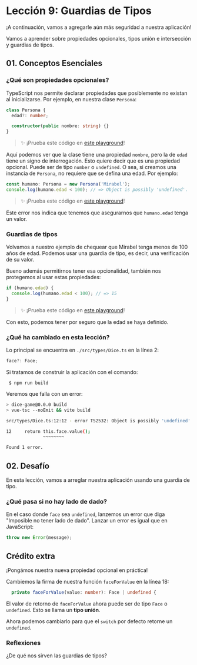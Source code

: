 # Lección 9: Guardias de Tipos

¡A continuación, vamos a agregarle aún más seguridad a nuestra aplicación!

Vamos a aprender sobre propiedades opcionales, tipos unión e intersección y guardias de tipos.

## 01. Conceptos Esenciales

### ¿Qué son propiedades opcionales?

TypeScript nos permite declarar propiedades que posiblemente no existan al inicializarse. Por ejemplo, en nuestra clase `Persona`:

```typescript
class Persona {
  edad?: number;

  constructor(public nombre: string) {}
}
```

> ✨ ¡Prueba este código en [este playground](https://www.typescriptlang.org/play?#code/MYGwhgzhAEAKCmAnCB7AdmaBvAUNf8AJmIQPwBc0aArgLYBGSA3Hvq9MOhAC6LXDcUiABQAHavRABLYFRQNE8Sj0RS0AcwCU2AL44dQA)!

Aquí podemos ver que la clase tiene una propiedad `nombre`, pero la de `edad` tiene un signo de interrogación. Esto quiere decir que es una propiedad opcional. Puede ser de tipo `number` o `undefined`. O sea, si creamos una instancia de `Persona`, no requiere que se defina una edad. Por ejemplo:

```typescript
const humano: Persona = new Persona('Mirabel');
console.log(humano.edad < 100); // => Object is possibly 'undefined'.
```

> ✨ ¡Prueba este código en [este playground](https://www.typescriptlang.org/play?#code/MYGwhgzhAEAKCmAnCB7AdmaBvAUNf8AJmIQPwBc0aArgLYBGSA3Hvq9MOhAC6LXDcUiABQAHavRABLYFRQNE8Sj0RS0AcwCU2AL449OTmh7QAFnTBoUlBMnSYAvFXgB3OElQZhAIgCyUxDBGEG9NFiNUEHgAOhAUdWFzWksUaKISaAAeaABGAAY8sOggA)!

Este error nos indica que tenemos que asegurarnos que `humano.edad` tenga un valor.

### Guardias de tipos

Volvamos a nuestro ejemplo de chequear que Mirabel tenga menos de 100 años de edad. Podemos usar una guardia de tipo, es decir, una verificación de su valor.

Bueno además permitirnos tener esa opcionalidad, también nos protegemos al usar estas propiedades:

```typescript
if (humano.edad) {
  console.log(humano.edad < 100); // => 15
}
```

> ✨ ¡Prueba este código en [este playground](https://www.typescriptlang.org/play?#code/MYGwhgzhAEAKCmAnCB7AdmaBvAUNf8AJmIQPwBc0aArgLYBGSA3Hvq9MOhAC6LXDcUiABQAHavRABLYFRQNE8Sj0RS0AcwCU2AL449OTmh7QAFnTBoUlBMnSYAvFXgB3OElQZhAIgCyUxDBGEG9NFikAM2hhc1pLFAA6IhJtXHwOLhQQeASQFHUYiysk4kJoAB5oAEYABhqw-SA)!

Con esto, podemos tener por seguro que la edad se haya definido.

### ¿Qué ha cambiado en esta lección?

Lo principal se encuentra en `./src/types/Dice.ts` en la línea 2:

```typescript
face?: Face;
```

Si tratamos de construir la aplicación con el comando:

     $ npm run build

Veremos que falla con un error:

```bash
> dice-game@0.0.0 build
> vue-tsc --noEmit && vite build

src/types/Dice.ts:12:12 - error TS2532: Object is possibly 'undefined'.

12     return this.face.value();
              ~~~~~~~~

Found 1 error.
```

## 02. Desafío

En esta lección, vamos a arreglar nuestra aplicación usando una guardia de tipo.

### ¿Qué pasa si no hay lado de dado?

En el caso donde `face` sea `undefined`, lanzemos un error que diga "Imposible no tener lado de dado". Lanzar un error es igual que en JavaScript:

```typescript
throw new Error(message);
```

## Crédito extra

¡Pongámos nuestra nueva propiedad opcional en práctica!

Cambiemos la firma de nuestra función `faceForValue` en la línea 18:

```typescript
  private faceForValue(value: number): Face | undefined {
```

El valor de retorno de `faceForValue` ahora puede ser de tipo `Face` o `undefined`. Esto se llama un **tipo unión**.

Ahora podemos cambiarlo para que el `switch` por defecto retorne un `undefined`.

### Reflexiones

¿De qué nos sirven las guardias de tipos?
